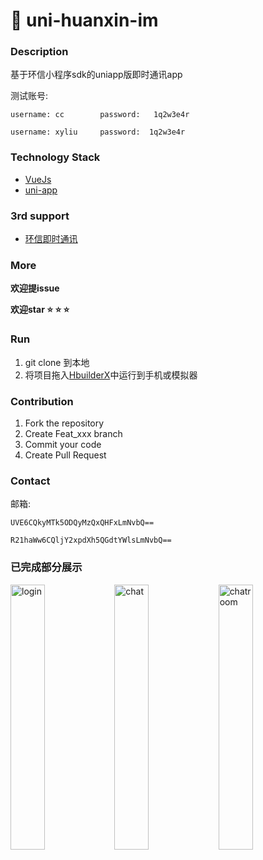 # :speech_balloon: uni-huanxin-im

### Description

基于环信小程序sdk的uniapp版即时通讯app 

测试账号: 
	
	username: cc	 	password:	1q2w3e4r
	
	username: xyliu 	password:  1q2w3e4r

### Technology Stack

* [VueJs](https://cn.vuejs.org/)
* [uni-app](https://uniapp.dcloud.io/)

### 3rd support

* [环信即时通讯](https://www.easemob.com/)

### More
__欢迎提issue__

__欢迎star :star: :star: :star:__



### Run

1. git clone 到本地
2. 将项目拖入[HbuilderX](https://www.dcloud.io/hbuilderx.html)中运行到手机或模拟器


### Contribution

1. Fork the repository
2. Create Feat_xxx branch
3. Commit your code
4. Create Pull Request

### Contact

邮箱: 

	UVE6CQkyMTk5ODQyMzQxQHFxLmNvbQ==
	
	R21haWw6CQljY2xpdXh5QGdtYWlsLmNvbQ==

### 已完成部分展示
<img title="login" src="https://user-images.githubusercontent.com/33248133/64444919-cca74000-d107-11e9-86ff-edd330ff5398.png" width='33%'><img title="chat" src="https://user-images.githubusercontent.com/33248133/64805934-ba744880-d5c4-11e9-92d2-032881167b4d.png" width='33%'><img title="chatroom" src="https://user-images.githubusercontent.com/33248133/64805936-bc3e0c00-d5c4-11e9-82db-90749689c2b2.jpg" width='33%'>